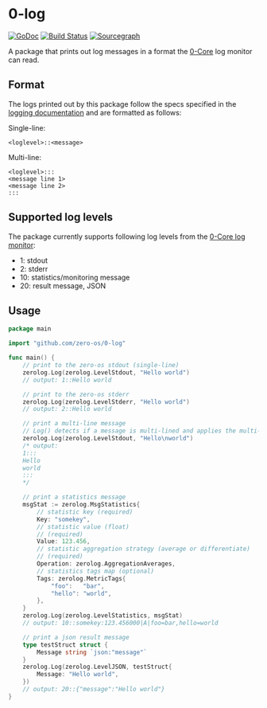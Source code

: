 # 0-log

[![GoDoc](https://godoc.org/github.com/zero-os/0-log?status.svg)](https://godoc.org/github.com/zero-os/0-log) [![Build Status](https://travis-ci.org/zero-os/0-log.png?branch=master)](https://travis-ci.org/zero-os/0-log) [![Sourcegraph](https://sourcegraph.com/github.com/zero-os/0-log/-/badge.svg)](https://sourcegraph.com/github.com/zero-os/0-log?badge)

A package that prints out log messages in a format the [0-Core][core] log monitor can read.

## Format

The logs printed out by this package follow the specs specified in the [logging documentation][monitorFormat] and are formatted as follows:

Single-line:
```
<loglevel>::<message>
```

Multi-line:
```
<loglevel>:::
<message line 1>
<message line 2>
:::
```

## Supported log levels

The package currently supports following log levels from the [0-Core log monitor][monitorLevels]:

* 1: stdout
* 2: stderr
* 10: statistics/monitoring message
* 20: result message, JSON

## Usage

```go
package main

import "github.com/zero-os/0-log"

func main() {
    // print to the zero-os stdout (single-line)
    zerolog.Log(zerolog.LevelStdout, "Hello world")
    // output: 1::Hello world 

    // print to the zero-os stderr
    zerolog.Log(zerolog.LevelStderr, "Hello world")
    // output: 2::Hello world 

    // print a multi-line message
    // Log() detects if a message is multi-lined and applies the multi-line format if so
    zerolog.Log(zerolog.LevelStdout, "Hello\nworld")
    /* output: 
    1:::
    Hello
    world
    :::
    */

    // print a statistics message
    msgStat := zerolog.MsgStatistics{
        // statistic key (required)
        Key: "somekey",
        // statistic value (float)
        // (required)
        Value: 123.456,
        // statistic aggregation strategy (average or differentiate)
        // (required)
        Operation: zerolog.AggregationAverages,
        // statistics tags map (optional)
        Tags: zerolog.MetricTags{
            "foo":   "bar",
            "hello": "world",
        },
    }
    zerolog.Log(zerolog.LevelStatistics, msgStat)
    // output: 10::somekey:123.456000|A|foo=bar,hello=world

    // print a json result message
    type testStruct struct {
        Message string `json:"message"`
    }
    zerolog.Log(zerolog.LevelJSON, testStruct{
        Message: "Hello world",
    })
    // output: 20::{"message":"Hello world"}
}
```

[core]: https://github.com/zero-os/0-core
[monitorFormat]: https://github.com/zero-os/0-core/blob/master/docs/monitoring/logging.md#message-format
[monitorLevels]: https://github.com/zero-os/0-core/blob/master/docs/monitoring/logging.md#log-levels